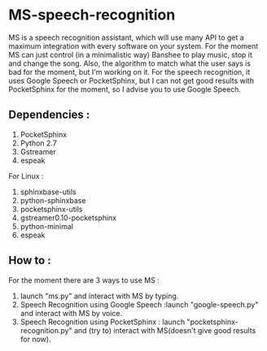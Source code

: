 MS-speech-recognition
=========================

MS is a speech recognition assistant, which will use many API to get a maximum integration with every software on your system. For the moment MS can just control (in a minimalistic way) Banshee to play music, stop it and change the song.
Also, the algorithm to match what the user says is bad for the moment, but I'm working on it.
For the speech recognition, it uses Google Speech or PocketSphinx, but I can not get good results with PocketSphinx for the moment, so I advise you to use Google Speech.

Dependencies :
---------------

1. PocketSphinx
2. Python 2.7
3. Gstreamer
4. espeak

For Linux : 

  1. sphinxbase-utils
  2. python-sphinxbase
  3. pocketsphinx-utils
  4. gstreamer0.10-pocketsphinx
  5. python-minimal
  6. espeak


How to :
--------

For the moment there are 3 ways to use MS :

1. launch "ms.py" and interact with MS by typing.
2. Speech Recognition using Google Speech :launch "google-speech.py" and interact with MS by voice.
3. Speech Recognition using PocketSphinx : launch "pocketsphinx-recognition.py" and (try to) interact with MS(doesn't give good results for now).
